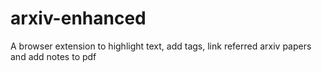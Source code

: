 # arxiv-enhanced
A browser extension to highlight text, add tags, link referred arxiv papers and add notes to pdf
